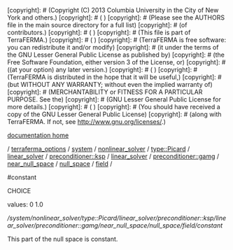 [copyright]: # (Copyright (C) 2013 Columbia University in the City of New York and others.)
[copyright]: # ( )
[copyright]: # (Please see the AUTHORS file in the main source directory for a full list)
[copyright]: # (of contributors.)
[copyright]: # ( )
[copyright]: # (This file is part of TerraFERMA.)
[copyright]: # ( )
[copyright]: # (TerraFERMA is free software: you can redistribute it and/or modify)
[copyright]: # (it under the terms of the GNU Lesser General Public License as published by)
[copyright]: # (the Free Software Foundation, either version 3 of the License, or)
[copyright]: # ((at your option) any later version.)
[copyright]: # ( )
[copyright]: # (TerraFERMA is distributed in the hope that it will be useful,)
[copyright]: # (but WITHOUT ANY WARRANTY; without even the implied warranty of)
[copyright]: # (MERCHANTABILITY or FITNESS FOR A PARTICULAR PURPOSE. See the)
[copyright]: # (GNU Lesser General Public License for more details.)
[copyright]: # ( )
[copyright]: # (You should have received a copy of the GNU Lesser General Public License)
[copyright]: # (along with TerraFERMA. If not, see <http://www.gnu.org/licenses/>.)

[documentation home](Documentation)

/ [terraferma_options](../../../../../../../../../../../terraferma_options) / [system](../../../../../../../../../../system) / [nonlinear_solver](../../../../../../../../../nonlinear_solver) / [type::Picard](../../../../../../../../type__Picard) / [linear_solver](../../../../../../../linear_solver) / [preconditioner::ksp](../../../../../../preconditioner__ksp) / [linear_solver](../../../../../linear_solver) / [preconditioner::gamg](../../../../preconditioner__gamg) / [near_null_space](../../../near_null_space) / [null_space](../../null_space) / [field](../field) /

#constant

CHOICE 

values: 0 1.0

*/system/nonlinear_solver/type::Picard/linear_solver/preconditioner::ksp/linear_solver/preconditioner::gamg/near_null_space/null_space/field/constant*

This part of the null space is constant.

[autogenerated]: # (This file was automatically generated from the schema file:/home/cwilson/repos/github/TerraFERMA/TerraFERMA/buckettools/schemas/solvers.rng.)

